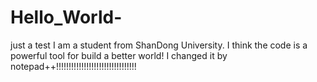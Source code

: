 # Hello_World-
just a test
I am a student from ShanDong University. I think the code is a powerful tool for build a better world!
I changed it by notepad++!!!!!!!!!!!!!!!!!!!!!!!!!!!!!!!!
